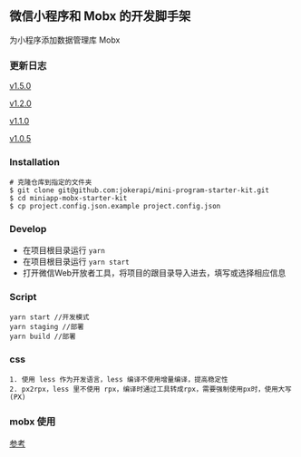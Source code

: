 ## 微信小程序和 Mobx 的开发脚手架
为小程序添加数据管理库 Mobx

### 更新日志
[v1.5.0](docs/ewx.md)

[v1.2.0](docs/v1.2.0.md)

[v1.1.0](docs/v1.1.0.md)

[v1.0.5](docs/v1.0.5.md)

###  Installation

```
# 克隆仓库到指定的文件夹
$ git clone git@github.com:jokerapi/mini-program-starter-kit.git
$ cd miniapp-mobx-starter-kit
$ cp project.config.json.example project.config.json
```

### Develop
* 在项目根目录运行 `yarn`
* 在项目根目录运行 `yarn start`
* 打开微信Web开放者工具，将项目的跟目录导入进去，填写或选择相应信息

### Script
```
yarn start //开发模式
yarn staging //部署
yarn build //部署
```

### css
	1. 使用 less 作为开发语言，less 编译不使用增量编译，提高稳定性
	2. px2rpx，less 里不使用 rpx，编译时通过工具转成rpx，需要强制使用px时，使用大写(PX)

### mobx 使用
[参考](docs/ewx.md)
